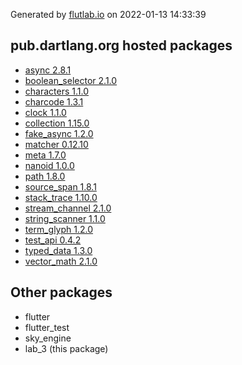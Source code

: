 Generated by [flutlab.io](https://flutlab.io) on 2022-01-13 14:33:39


## pub.dartlang.org hosted packages

- [async 2.8.1](https://pub.dartlang.org/packages/async/versions/2.8.1)
- [boolean_selector 2.1.0](https://pub.dartlang.org/packages/boolean_selector/versions/2.1.0)
- [characters 1.1.0](https://pub.dartlang.org/packages/characters/versions/1.1.0)
- [charcode 1.3.1](https://pub.dartlang.org/packages/charcode/versions/1.3.1)
- [clock 1.1.0](https://pub.dartlang.org/packages/clock/versions/1.1.0)
- [collection 1.15.0](https://pub.dartlang.org/packages/collection/versions/1.15.0)
- [fake_async 1.2.0](https://pub.dartlang.org/packages/fake_async/versions/1.2.0)
- [matcher 0.12.10](https://pub.dartlang.org/packages/matcher/versions/0.12.10)
- [meta 1.7.0](https://pub.dartlang.org/packages/meta/versions/1.7.0)
- [nanoid 1.0.0](https://pub.dartlang.org/packages/nanoid/versions/1.0.0)
- [path 1.8.0](https://pub.dartlang.org/packages/path/versions/1.8.0)
- [source_span 1.8.1](https://pub.dartlang.org/packages/source_span/versions/1.8.1)
- [stack_trace 1.10.0](https://pub.dartlang.org/packages/stack_trace/versions/1.10.0)
- [stream_channel 2.1.0](https://pub.dartlang.org/packages/stream_channel/versions/2.1.0)
- [string_scanner 1.1.0](https://pub.dartlang.org/packages/string_scanner/versions/1.1.0)
- [term_glyph 1.2.0](https://pub.dartlang.org/packages/term_glyph/versions/1.2.0)
- [test_api 0.4.2](https://pub.dartlang.org/packages/test_api/versions/0.4.2)
- [typed_data 1.3.0](https://pub.dartlang.org/packages/typed_data/versions/1.3.0)
- [vector_math 2.1.0](https://pub.dartlang.org/packages/vector_math/versions/2.1.0)

## Other packages

- flutter
- flutter_test
- sky_engine
- lab_3 (this package)

